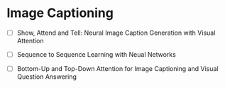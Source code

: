 # Image Captioning

- [ ] Show, Attend and Tell: Neural Image Caption Generation with Visual Attention
- [ ] Sequence to Sequence Learning with Neual Networks
- [ ] Bottom-Up and Top-Down Attention for Image Captioning and Visual Question Answering

